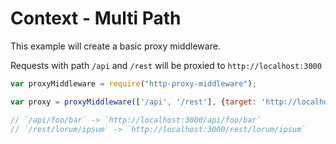 # Context - Multi Path

This example will create a basic proxy middleware.

Requests with path `/api` and `/rest` will be proxied to `http://localhost:3000`

```javascript
var proxyMiddleware = require("http-proxy-middleware");

var proxy = proxyMiddleware(['/api', '/rest'], {target: 'http://localhost:3000'});

// `/api/foo/bar` -> `http://localhost:3000/api/foo/bar`
// `/rest/lorum/ipsum` -> `http://localhost:3000/rest/lorum/ipsum`
```
